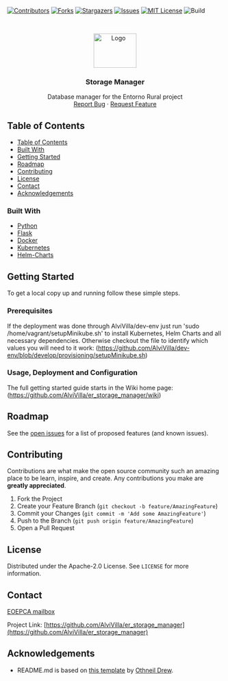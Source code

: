 [![Contributors][contributors-shield]][contributors-url]
[![Forks][forks-shield]][forks-url]
[![Stargazers][stars-shield]][stars-url]
[![Issues][issues-shield]][issues-url]
[![MIT License][license-shield]][license-url]
![Build][build-shield]

<!-- PROJECT LOGO -->
<br />
<p align="center">
  <a href="https://github.com/AlviVilla/er_storage_manager">
    <img src="images/logo.png" alt="Logo" width="100" height="80">
  </a>

  <h3 align="center">Storage Manager</h3>

  <p align="center">
    Database manager for the Entorno Rural project
    <br />
    <a href="https://github.com/AlviVilla/er_storage_manager/issues">Report Bug</a>
    ·
    <a href="https://github.com/AlviVilla/er_storage_manager/issues">Request Feature</a>
  </p>
</p>

## Table of Contents

- [Table of Contents](#table-of-contents)
- [Built With](#built-with)
- [Getting Started](#getting-started)
- [Roadmap](#roadmap)
- [Contributing](#contributing)
- [License](#license)
- [Contact](#contact)
- [Acknowledgements](#acknowledgements)

<!-- ABOUT THE PROJECT -->

### Built With

- [Python](https://www.python.org/)
- [Flask](https://flask.palletsprojects.com/en/2.0.x/)
- [Docker](https://docker.com/)
- [Kubernetes](https://kubernetes.io/)
- [Helm-Charts](https://yaml.org/)

<!-- GETTING STARTED -->

## Getting Started

To get a local copy up and running follow these simple steps.

### Prerequisites

If the deployment was done through AlviVilla/dev-env just run 'sudo /home/vagrant/setupMinikube.sh' to install Kubernetes, Helm Charts and all necessary dependencies.
Otherwise checkout the file to identify which values you will need to it work: (https://github.com/AlviVilla/dev-env/blob/develop/provisioning/setupMinikube.sh)

### Usage, Deployment and Configuration

The full getting started guide starts in the Wiki home page: (https://github.com/AlviVilla/er_storage_manager/wiki)

## Roadmap

See the [open issues](https://github.com/AlviVilla/er_storage_manager/issues) for a list of proposed features (and known issues).


## Contributing

Contributions are what make the open source community such an amazing place to be learn, inspire, and create. Any contributions you make are **greatly appreciated**.

1. Fork the Project
2. Create your Feature Branch (`git checkout -b feature/AmazingFeature`)
3. Commit your Changes (`git commit -m 'Add some AmazingFeature'`)
4. Push to the Branch (`git push origin feature/AmazingFeature`)
5. Open a Pull Request

<!-- LICENSE -->

## License

Distributed under the Apache-2.0 License. See `LICENSE` for more information.

## Contact

[EOEPCA mailbox](eoepca.systemteam@telespazio.com)

Project Link: [https://github.com/AlviVilla/er_storage_manager](https://github.com/AlviVilla/er_storage_manager)

## Acknowledgements

- README.md is based on [this template](https://github.com/othneildrew/Best-README-Template) by [Othneil Drew](https://github.com/othneildrew).


[contributors-shield]: https://img.shields.io/github/contributors/AlviVilla/er_storage_manager.svg?style=flat-square
[contributors-url]: https://github.com/AlviVilla/er_storage_manager/graphs/contributors
[forks-shield]: https://img.shields.io/github/forks/AlviVilla/er_storage_manager.svg?style=flat-square
[forks-url]: https://github.com/AlviVilla/er_storage_manager/network/members
[stars-shield]: https://img.shields.io/github/stars/AlviVilla/er_storage_manager.svg?style=flat-square
[stars-url]: https://github.com/AlviVilla/er_storage_manager/stargazers
[issues-shield]: https://img.shields.io/github/issues/AlviVilla/er_storage_manager.svg?style=flat-square
[issues-url]: https://github.com/AlviVilla/er_storage_manager/issues
[license-shield]: https://img.shields.io/github/license/AlviVilla/er_storage_manager.svg?style=flat-square
[license-url]: https://github.com/AlviVilla/er_storage_manager/blob/master/LICENSE
[build-shield]: https://www.travis-ci.com/AlviVilla/er_storage_manager.svg?branch=master
